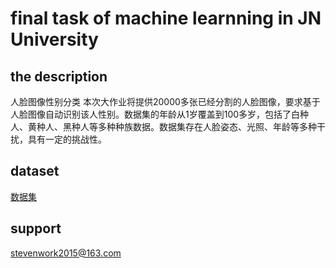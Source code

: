 # final task of machine learnning in JN University
## the description 
人脸图像性别分类
本次大作业将提供20000多张已经分割的人脸图像，要求基于人脸图像自动识别该人性别。数据集的年龄从1岁覆盖到100多岁，包括了白种人、黄种人、黑种人等多种种族数据。数据集存在人脸姿态、光照、年龄等多种干扰，具有一定的挑战性。
## dataset

[数据集](https://www.kaggle.com/luoshiyong/mydata)
## support 
stevenwork2015@163.com
